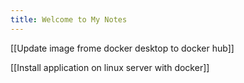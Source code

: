 ```yaml
---
title: Welcome to My Notes
---
```

[[Update image frome docker desktop to docker hub]]

[[Install application on linux server with docker]]